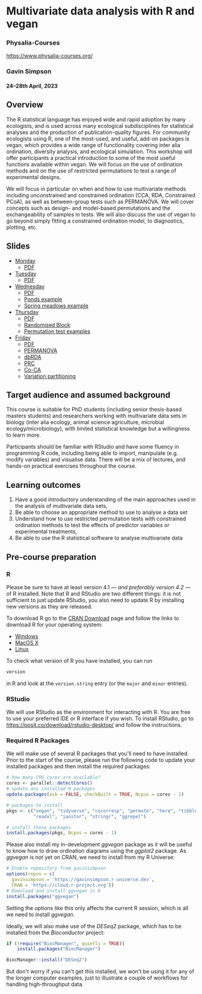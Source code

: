 # Multivariate data analysis with R and vegan

### Physalia-Courses 

https://www.physalia-courses.org/

### Gavin Simpson

#### 24&ndash;28th April, 2023

## Overview

The R statistical language has enjoyed wide and rapid adoption by many
ecologists, and is used across many ecological subdisciplines for statistical
analyses and the production of publication-quality figures. For community
ecologists using R, one of the most-used, and useful, add-on packages is vegan,
which provides a wide range of functionality covering inter alia ordination,
diversity analysis, and ecological simulation. This workshop will offer
participants a practical introduction to some of the most useful functions
available within vegan. We will focus on the use of ordination methods and on 
the use of restricted permutations to test a range of experimental designs.

We will focus in particular on when and how to use multivariate methods
including unconstrained and constrained ordination (CCA, RDA, Constrained PCoA),
as well as between-group tests such as PERMANOVA. We will cover concepts such
as design- and model-based permutations and the exchangeability of samples in
tests. We will also discuss the use of vegan to go beyond simply fitting a
constrained ordination model, to diagnostics, plotting, etc.

## Slides

* [Monday](https://gavinsimpson.github.io/physalia-multivariate/01-monday/slides.html)
    * [PDF](https://gavinsimpson.github.io/physalia-multivariate/01-monday/slides.pdf)
* [Tuesday](https://gavinsimpson.github.io/physalia-multivariate/02-tuesday/slides.html)
    * [PDF](https://gavinsimpson.github.io/physalia-multivariate/02-tuesday/slides.pdf)
* [Wednesday](https://gavinsimpson.github.io/physalia-multivariate/03-wednesday/slides.html)
    * [PDF](https://gavinsimpson.github.io/physalia-multivariate/03-wednesday/slides.pdf)
    * [Ponds example](https://gavinsimpson.github.io/physalia-multivariate/03-wednesday/constrained-ordination.html)
    * [Spring meadows example](https://gavinsimpson.github.io/physalia-multivariate/03-wednesday/spring-meadows.html)
* [Thursday](https://gavinsimpson.github.io/physalia-multivariate/04-thursday/slides.html)
    * [PDF](https://gavinsimpson.github.io/physalia-multivariate/04-thursday/slides.pdf)
    * [Randomised Block](https://gavinsimpson.github.io/physalia-multivariate/04-thursday/randomised-complete-block.html)
    * [Permutation test examples](https://gavinsimpson.github.io/physalia-multivariate/04-thursday/permutation-tests-solutions.html)
* [Friday](https://gavinsimpson.github.io/physalia-multivariate/05-friday/slides.html)
    * [PDF](https://gavinsimpson.github.io/physalia-multivariate/05-friday/slides.pdf)
    * [PERMANOVA](https://gavinsimpson.github.io/physalia-multivariate/05-friday/permanova.html)
    * [dbRDA](https://gavinsimpson.github.io/physalia-multivariate/05-friday/dbrda.html)
    * [PRC](https://gavinsimpson.github.io/physalia-multivariate/05-friday/prc.html)
    * [Co-CA](https://gavinsimpson.github.io/physalia-multivariate/05-friday/cocorrespondence-analysis.html)
    * [Variation partitioning](https://gavinsimpson.github.io/physalia-multivariate/05-friday/variation-partitioning.html)

## Target audience and assumed background

This course is suitable for PhD students (including senior thesis-based masters
students) and researchers working with multivariate data sets in biology
(inter alia ecology, animal science agriculture, microbial
ecology/microbiology), with limited statistical knowledge but a willingness to
learn more.

Participants should be familiar with RStudio and have some fluency in
programming R code, including being able to import, manipulate (e.g. modify
variables) and visualise data. There will be a mix of lectures, and hands-on
practical exercises throughout the course.

## Learning outcomes

1. Have a good introductory understanding of the main approaches used in the
   analysis of multivariate data sets,
2. Be able to choose an appropriate method to use to analyse a data set
3. Understand how to use restricted permutation tests with constrained
   ordination methods to test the effects of predictor variables or
   experimental treatments,
4. Be able to use the R statistical software to analyse multivariate data

## Pre-course preparation

### R

Please be sure to have at least version 4.1 &mdash; *and preferably version
4.2* &mdash; of R installed. Note that R and RStudio are two different things:
it is not sufficient to just update RStudio, you also need to update R by
installing new versions as they are released.

To download R go to the [CRAN Download](https://cran.r-project.org/) page and 
follow the links to download R for your operating system:

* [Windows](https://cran.r-project.org/bin/windows/)
* [MacOS X](https://cran.r-project.org/bin/macosx/)
* [Linux](https://cran.r-project.org/bin/linux/)

To check what version of R you have installed, you can run

```r
version
```

in R and look at the `version.string` entry (or the `major` and `minor`
entries).

### RStudio

We will use RStudio as the environment for interacting with R. You are free to
use your preferred IDE or R interface if you wish. To install RStudio, go to
<https://posit.co/download/rstudio-desktop/> and follow the instructions.

### Required R Packages

We will make use of several R packages that you'll need to have installed.
Prior to the start of the course, please run the following code to update
your installed packages and then install the required packages:

```r
# how many CPU cores are available?
cores <- parallel::detectCores()
# update any installed R packages
update.packages(ask = FALSE, checkBuilt = TRUE, Ncpus = cores - 1)

# packages to install
pkgs <- c("vegan", "tidyverse", "cocorresp", "permute", "here", "tibble",
          "readxl", "janitor", "stringr", "ggrepel")

# install those packages
install.packages(pkgs, Ncpus = cores - 1)
```

Please also install my in-development *ggvegan* package as it will be useful
to know how to draw ordination diagrams using the *ggplot2* package. As
*ggvegan* is not yet on CRAN, we need to install from my R Universe:

```r
# Enable repository from gavinsimpson
options(repos = c(
  gavinsimpson = 'https://gavinsimpson.r-universe.dev',
  CRAN = 'https://cloud.r-project.org'))
# Download and install ggvegan in R
install.packages("ggvegan")
```

Setting the options like this only affects the current R session, which is all
we need to install *ggvegan*.

Ideally, we will also make use of the *DESeq2* package, which has to be
installed from the *Bioconductor* project:

```r
if (!require("BiocManager", quietly = TRUE))
    install.packages("BiocManager")

BiocManager::install("DESeq2")
```

But don't worry if you can't get this installed, we won't be using it for any
of the longer computer examples, just to illustrate a couple of workflows for
handling high-throughput data.
